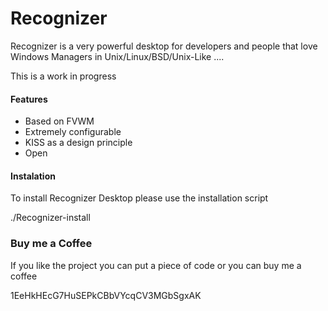 Recognizer
==========

Recognizer is a very powerful desktop for developers and people that love Windows Managers in Unix/Linux/BSD/Unix-Like ....

This is a work in progress

#### Features ####

  * Based on FVWM
  * Extremely configurable
  * KISS as a design principle
  * Open
  
#### Instalation ####

To install Recognizer Desktop please use the installation script

./Recognizer-install


### Buy me a Coffee ###

If you like the project you can put a piece of code or you can buy me a coffee


1EeHkHEcG7HuSEPkCBbVYcqCV3MGbSgxAK
